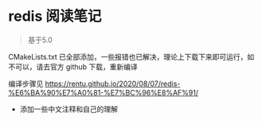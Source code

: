 # redis 阅读笔记
> 基于5.0 

CMakeLists.txt 已全部添加，一些报错也已解决，理论上下载下来即可运行，如不可以，请去官方 github 下载，重新编译

编译步骤见 https://rentu.github.io/2020/08/07/redis-%E6%BA%90%E7%A0%81-%E7%BC%96%E8%AF%91/

* 添加一些中文注释和自己的理解

